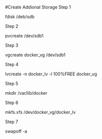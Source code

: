 #Create Addional Storage 
Step 1

fdisk /deb/sdb

Step 2

pvcreate /dev/sdb1

Step 3

vgcreate docker_vg /dev/sdb1

Step 4

lvcreate -n docker_lv -l 100%FREE docker_vg

Step 5

mkdir /var/lib/docker

Step 6

mkfs.xfs /dev/docker_vg/docker_lv

Step 7

swapoff -a
